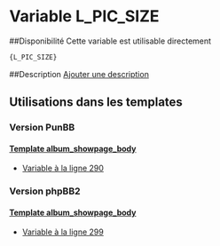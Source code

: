 # Variable L_PIC_SIZE

##Disponibilité
Cette variable est utilisable directement

```html
{L_PIC_SIZE}
```

##Description
[Ajouter une description](https://fa-tvars.appspot.com/var/L_PIC_SIZE)

## Utilisations dans les templates

### Version PunBB

#### [Template album_showpage_body](punbb/album_showpage_body.md#readme)
* [Variable &agrave; la ligne 290](../punbb/album_showpage_body.tpl#L290)

### Version phpBB2

#### [Template album_showpage_body](subsilver/album_showpage_body.md#readme)
* [Variable &agrave; la ligne 299](../subsilver/album_showpage_body.tpl#L299)
